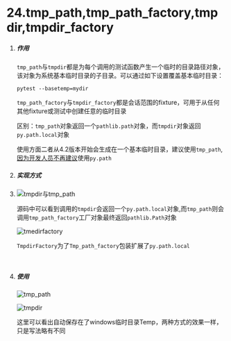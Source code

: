 # 24.tmp_path,tmp_path_factory,tmpdir,tmpdir_factory

1. ##### 作用

	`tmp_path`与`tmpdir`都是为每个调用的测试函数产生一个临时的目录路径对象，该对象为系统基本临时目录的子目录。可以通过如下设置覆盖基本临时目录：

	```
	pytest --basetemp=mydir
	```

	`tmp_path_factory`与`tmpdir_factory`都是会话范围的fixture，可用于从任何其他fixture或测试中创建任意的临时目录

	区别：`tmp_path`对象返回一个`pathlib.path`对象，而`tmpdir`对象返回`py.path.local`对象

	​            使用方面二者从4.2版本开始会生成在一个基本临时目录，建议使用`tmp_path`,[因为开发人员不再建议](https://stackoverflow.com/questions/36070031/creating-a-temporary-directory-in-pytest)使用`py.path`

2. ##### 实现方式

3. ##### 

	![tmpdir与tmp_path](https://lemonliu.oss-cn-beijing.aliyuncs.com/20200708125508.png)

	源码中可以看到调用的`tmpdir`会返回一个`py.path.local`对象,而`tmp_path`则会调用`tmp_path_factory`工厂对象最终返回`pathlib.Path`对象

	![tmedirfactory](https://lemonliu.oss-cn-beijing.aliyuncs.com/20200708141027.png)

	`TmpdirFactory`为了`Tmp_path_factory`包装扩展了`py.path.local`

	​

4. ##### 使用

	![tmp_path](https://lemonliu.oss-cn-beijing.aliyuncs.com/20200708141849.png)

	![tmpdir](https://lemonliu.oss-cn-beijing.aliyuncs.com/20200708142318.png)

	这里可以看出自动保存在了windows临时目录Temp，两种方式的效果一样，只是写法略有不同

	​